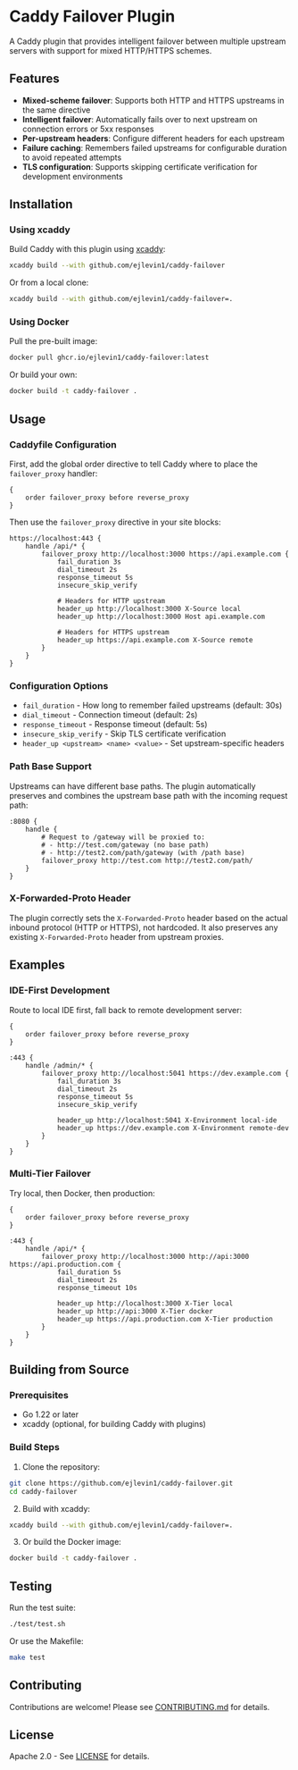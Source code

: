 # Caddy Failover Plugin

A Caddy plugin that provides intelligent failover between multiple upstream servers with support for mixed HTTP/HTTPS schemes.

## Features

- **Mixed-scheme failover**: Supports both HTTP and HTTPS upstreams in the same directive
- **Intelligent failover**: Automatically fails over to next upstream on connection errors or 5xx responses
- **Per-upstream headers**: Configure different headers for each upstream
- **Failure caching**: Remembers failed upstreams for configurable duration to avoid repeated attempts
- **TLS configuration**: Supports skipping certificate verification for development environments

## Installation

### Using xcaddy

Build Caddy with this plugin using [xcaddy](https://github.com/caddyserver/xcaddy):

```bash
xcaddy build --with github.com/ejlevin1/caddy-failover
```

Or from a local clone:

```bash
xcaddy build --with github.com/ejlevin1/caddy-failover=.
```

### Using Docker

Pull the pre-built image:

```bash
docker pull ghcr.io/ejlevin1/caddy-failover:latest
```

Or build your own:

```bash
docker build -t caddy-failover .
```

## Usage

### Caddyfile Configuration

First, add the global order directive to tell Caddy where to place the `failover_proxy` handler:

```caddyfile
{
    order failover_proxy before reverse_proxy
}
```

Then use the `failover_proxy` directive in your site blocks:

```caddyfile
https://localhost:443 {
    handle /api/* {
        failover_proxy http://localhost:3000 https://api.example.com {
            fail_duration 3s
            dial_timeout 2s
            response_timeout 5s
            insecure_skip_verify

            # Headers for HTTP upstream
            header_up http://localhost:3000 X-Source local
            header_up http://localhost:3000 Host api.example.com

            # Headers for HTTPS upstream
            header_up https://api.example.com X-Source remote
        }
    }
}
```

### Configuration Options

- `fail_duration` - How long to remember failed upstreams (default: 30s)
- `dial_timeout` - Connection timeout (default: 2s)
- `response_timeout` - Response timeout (default: 5s)
- `insecure_skip_verify` - Skip TLS certificate verification
- `header_up <upstream> <name> <value>` - Set upstream-specific headers

### Path Base Support

Upstreams can have different base paths. The plugin automatically preserves and combines the upstream base path with the incoming request path:

```caddyfile
:8080 {
    handle {
        # Request to /gateway will be proxied to:
        # - http://test.com/gateway (no base path)
        # - http://test2.com/path/gateway (with /path base)
        failover_proxy http://test.com http://test2.com/path/
    }
}
```

### X-Forwarded-Proto Header

The plugin correctly sets the `X-Forwarded-Proto` header based on the actual inbound protocol (HTTP or HTTPS), not hardcoded. It also preserves any existing `X-Forwarded-Proto` header from upstream proxies.

## Examples

### IDE-First Development

Route to local IDE first, fall back to remote development server:

```caddyfile
{
    order failover_proxy before reverse_proxy
}

:443 {
    handle /admin/* {
        failover_proxy http://localhost:5041 https://dev.example.com {
            fail_duration 3s
            dial_timeout 2s
            response_timeout 5s
            insecure_skip_verify

            header_up http://localhost:5041 X-Environment local-ide
            header_up https://dev.example.com X-Environment remote-dev
        }
    }
}
```

### Multi-Tier Failover

Try local, then Docker, then production:

```caddyfile
{
    order failover_proxy before reverse_proxy
}

:443 {
    handle /api/* {
        failover_proxy http://localhost:3000 http://api:3000 https://api.production.com {
            fail_duration 5s
            dial_timeout 2s
            response_timeout 10s

            header_up http://localhost:3000 X-Tier local
            header_up http://api:3000 X-Tier docker
            header_up https://api.production.com X-Tier production
        }
    }
}
```

## Building from Source

### Prerequisites

- Go 1.22 or later
- xcaddy (optional, for building Caddy with plugins)

### Build Steps

1. Clone the repository:
```bash
git clone https://github.com/ejlevin1/caddy-failover.git
cd caddy-failover
```

2. Build with xcaddy:
```bash
xcaddy build --with github.com/ejlevin1/caddy-failover=.
```

3. Or build the Docker image:
```bash
docker build -t caddy-failover .
```

## Testing

Run the test suite:

```bash
./test/test.sh
```

Or use the Makefile:

```bash
make test
```

## Contributing

Contributions are welcome! Please see [CONTRIBUTING.md](CONTRIBUTING.md) for details.

## License

Apache 2.0 - See [LICENSE](LICENSE) for details.
